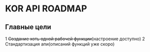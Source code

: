 # KOR API ROADMAP
## Главные цели
1 ~~Создание хоть одной рабочей функции~~(настроение доступно)
2 Стандартизация апи(описаний функций уже скоро)

